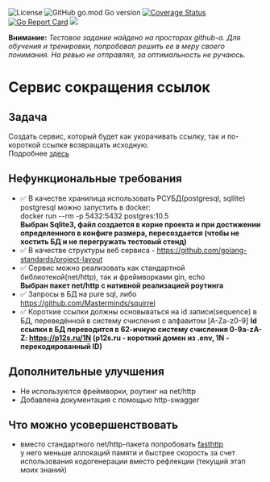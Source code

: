 ![License](https://img.shields.io/github/license/p12s/fintech-link-shorter?style=plastic)
![GitHub go.mod Go version](https://img.shields.io/github/go-mod/go-version/p12s/fintech-link-shorter?style=plastic)
[![Coverage Status](https://codecov.io/gh/p12s/fintech-link-shorter/branch/master/graph/badge.svg?token=4P04TA403S)](https://codecov.io/gh/p12s/fintech-link-shorter)
[![Go Report Card](https://goreportcard.com/badge/github.com/p12s/fintech-link-shorter)](https://goreportcard.com/report/github.com/p12s/fintech-link-shorter)
<img src="https://github.com/p12s/fintech-link-shorter/workflows/lint-build/badge.svg?branch=master">

**Внимание:** *Тестовое задание найдено на просторах github-а. Для обучения и тренировки, попробовал решить ее в меру своего понимания. На ревью не отправлял, за оптимальность не ручаюсь.*

# Сервис сокращения ссылок

## Задача
Создать сервис, который будет как укорачивать ссылку, так и по-короткой ссылке возвращать исходную.   
Подробнее [здесь](task.md)

## Нефункциональные требования
- ✅ В качестве хранилица использовать РСУБД(postgresql, sqllite)  
  postgresql можно запустить в docker:  
  docker run --rm -p 5432:5432 postgres:10.5  
  **Выбран Sqlite3, файл создается в корне проекта и при достижении определенного в конфиге размера, пересоздается (чтобы не хостить БД и не перегружать тестовый стенд)**
- ✅ В качестве структуры веб сервиса - https://github.com/golang-standards/project-layout
- ✅ Сервис можно реализовать как стандартной библиотекой(net/http), так и фреймворками gin, echo  
  **Выбран пакет net/http с нативной реализацией роутинга**
- ✅ Запросы в БД на pure sql, либо https://github.com/Masterminds/squirrel
- ✅ Короткие ссылки должны основываться на id записи(sequence) в БД, переведённой в систему счисления с алфавитом [A-Za-z0-9]
  **Id ссылки в БД переводится в 62-ичную систему счисления 0-9a-zA-Z: https://p12s.ru/1N (p12s.ru - короткий домен из .env, 1N - перекодированный ID)**

## Дополнительные улучшения
- Не используются фреймворки, роутинг на net/http  
- Добавлена документация с помощью http-swagger  

## Что можно усовершенствовать
- вместо стандартного net/http-пакета попробовать [fasthttp](https://github.com/valyala/fasthttp)    
  у него меньше аллокаций памяти и быстрее скорость за счет использования кодогенерации вместо рефлекции (текущий этап моих знаний)  

